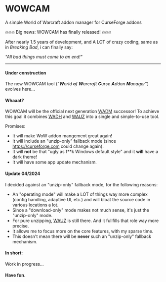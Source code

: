# WOWCAM
A simple World of Warcraft addon manager for CurseForge addons

🔥🔥🔥 Big news: WOWCAM has finally released! 🔥🔥🔥

After nearly 1.5 years of development, and A LOT of crazy coding, same as in _Breaking Bad_, i can finally say:

_"All bad things must come to an end!"_

---

#### Under construction

The new WOWCAM tool ("_**W**orld **o**f **W**arcraft **C**urse **A**ddon **M**anager_") evolves here...

#### Whaaat?

WOWCAM will be the official next generation [WADM](https://github.com/MBODM/WADM) successor! To achieve this goal it combines [WADH](https://github.com/MBODM/WADH) and [WAUZ](https://github.com/MBODM/WAUZ) into a single and simple-to-use tool.

Promises:
- It will make WoW addon mangement great again!
- It will include an "unzip-only" fallback mode (since https://curseforge.com could change again).
- It will **not** be that "ugly as f**k Windows default style" and it **will** have a dark theme!
- It will have some app update mechanism.

#### Update 04/2024

I decided against an "unzip-only" fallback mode, for the following reasons:
- An "operating mode" will make a LOT of things way more complex (config handling, adaptive UI, etc.) and will bloat the source code in various locations a lot.
- Since a "download-only" mode makes not much sense, it's just the "unzip-only" mode.
- For pure unzipping, [WAUZ](https://github.com/MBODM/WAUZ) is still there. And it fullfills that role way more precise.
- It allows me to focus more on the core features, with my sparse time.
- This doesn't mean there will be **never** such an "unzip-only" fallback mechanism.

#### In short:

Work in progress...

#### Have fun.
